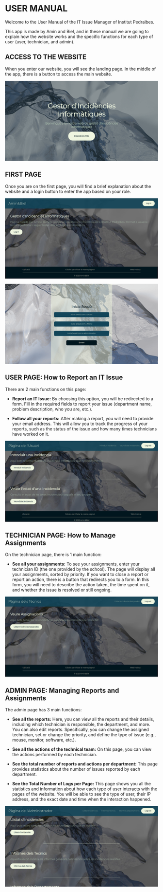 # USER MANUAL
Welcome to the User Manual of the IT Issue Manager of Institut Pedralbes.

This app is made by Amin and Biel, and in these manual we are going to explain how the website works and the specific functions for each type of user (user, technician, and admin).

## ACCESS TO THE WEBSITE
When you enter our website, you will see the landing page. In the middle of the app, there is a button to access the main website.

![Capt_LadingPage](php/img/Captura_LandingPage.png)


## FIRST PAGE
Once you are on the first page, you will find a brief explanation about the website and a login button to enter the app based on your role.

![Capt_PaginaPrincipal](php/img/Captura_PrimeraPag.png)

![Capt_LoginPage](php/img/Captura_LoginPage.png)

## USER PAGE: How to Report an IT Issue
There are 2 main functions on this page:
- **Report an IT Issue:**
 By choosing this option, you will be redirected to a form. Fill in the required fields to report your issue (department name, problem description, who you are, etc.).

- **Follow all your reports:**
 After making a report, you will need to provide your email address. This will allow you to track the progress of your reports, such as the status of the issue and how many times technicians have worked on it.

![Capt_User](php/img/Captura_User.png)

## TECHNICIAN PAGE: How to Manage Assignments
On the technician page, there is 1 main function:
- **See all your assignments:**
 To see your assignments, enter your technician ID (the one provided by the school). The page will display all your assignments, sorted by priority.
 If you want to close a report or report an action, there is a button that redirects you to a form. In this form, you will need to describe the action taken, the time spent on it, and whether the issue is resolved or still ongoing.

![Capt_Tecnics](php/img/Captura_Tecnics.png)

## ADMIN PAGE: Managing Reports and Assignments
The admin page has 3 main functions:
- **See all the reports:**
 Here, you can view all the reports and their details, including which technician is responsible, the department, and more. You can also edit reports. Specifically, you can change the assigned technician, set or change the priority, and define the type of issue (e.g., mouse, monitor, software, etc.).

- **See all the actions of the technical team:**
 On this page, you can view the actions performed by each technician.

- **See the total number of reports and actions per department:**
 This page provides statistics about the number of issues reported by each department.

- **See the Total Number of Logs per Page:**
    This page shows you all the statistics and information about how each type of user interacts with the pages of the website.
    You will be able to see the type of user, their IP address, and the exact date and time when the interaction happened.

![Capt_admin](php/img/Captura_Admin.png)